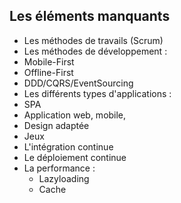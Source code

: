 ##  Les éléments manquants

* Les méthodes de travails (Scrum)
* Les méthodes de développement :
 * Mobile-First
 * Offline-First
 * DDD/CQRS/EventSourcing
* Les différents types d'applications :
 * SPA
 * Application web, mobile,
 * Design adaptée
 * Jeux
* L'intégration continue
* Le déploiement continue
* La performance :
  * Lazyloading
  * Cache
